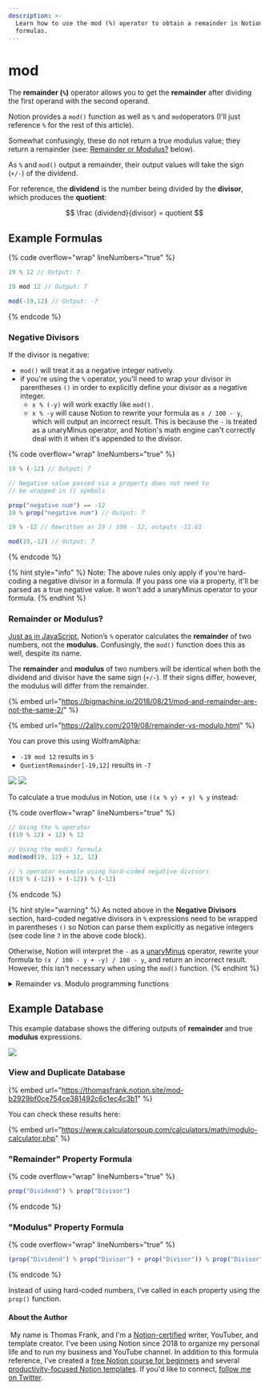 ```yaml
---
description: >-
  Learn how to use the mod (%) operator to obtain a remainder in Notion
  formulas.
---
```


# mod

The **remainder (`%`)** operator allows you to get the **remainder** after dividing the first operand with the second operand.

Notion provides a `mod()` function as well as `%` and `mod`operators (I'll just reference `%` for the rest of this article).&#x20;

Somewhat confusingly, these do not return a true modulus value; they return a remainder (see: [Remainder or Modulus?](mod.md#remainder-or-modulus) below).

As `%` and `mod()` output a remainder, their output values will take the sign (`+/-`) of the dividend.

For reference, the **dividend** is the number being divided by the **divisor**, which produces the **quotient**:

$$
\frac {dividend}{divisor} = quotient
$$

## Example Formulas

{% code overflow="wrap" lineNumbers="true" %}
```jsx
19 % 12 // Output: 7

19 mod 12 // Output: 7

mod(-19,12) // Output: -7
```
{% endcode %}

### Negative Divisors

If the divisor is negative:

* `mod()` will treat it as a negative integer natively.
* if you're using the `%` operator, you'll need to wrap your divisor in parentheses `()` in order to explicitly define your divisor as a negative integer.
  * `x % (-y)` will work exactly like `mod().`
  * `x % -y` will cause Notion to rewrite your formula as `x / 100 - y`, which will output an incorrect result. This is because the `-` is treated as a unaryMinus operator, and Notion's math engine can't correctly deal with it when it's appended to the divisor.

{% code overflow="wrap" lineNumbers="true" %}
```javascript
19 % (-12) // Output: 7

// Negative value passed via a property does not need to 
// be wrapped in () symbols

prop("negative num") == -12
19 % prop("negative num") // Output: 7

19 % -12 // Rewritten as 19 / 100 - 12, outputs -11.81

mod(19,-12) // Output: 7
```
{% endcode %}

{% hint style="info" %}
Note: The above rules only apply if you're hard-coding a negative divisor in a formula. If you pass one via a property, it'll be parsed as a true negative value. It won't add a unaryMinus operator to your formula.
{% endhint %}

### Remainder or Modulus?

[Just as in JavaScript](https://developer.mozilla.org/en-US/docs/Web/JavaScript/Reference/Operators/Remainder), Notion’s `%` operator calculates the **remainder** of two numbers, not the **modulus.** Confusingly, the `mod()` function does this as well, despite its name.

The **remainder** and **modulus** of two numbers will be identical when both the dividend and divisor have the same sign (`+/-`). If their signs differ, however, the modulus will differ from the remainder.

{% embed url="https://bigmachine.io/2018/08/21/mod-and-remainder-are-not-the-same-2/" %}

{% embed url="https://2ality.com/2019/08/remainder-vs-modulo.html" %}

You can prove this using WolframAlpha:

* `-19 mod 12` results in `5`
* `QuotientRemainder[-19,12]` results in `-7`

![](../../.gitbook/assets/wa1.png) ![](../../.gitbook/assets/wa2.png)

To calculate a true modulus in Notion, use `((x % y) + y) % y` instead:

{% code overflow="wrap" lineNumbers="true" %}
```jsx
// Using the % operator
((19 % 12) + 12) % 12

// Using the mod() formula
mod(mod(19, 12) + 12, 12)

// % operator example using hard-coded negative divisors
((19 % (-12)) + (-12)) % (-12)
```
{% endcode %}

{% hint style="warning" %}
As noted above in the **Negative Divisors** section, hard-coded negative divisors in `%` expressions need to be wrapped in parentheses `()` so Notion can parse them explicitly as negative integers (see code line `7` in the above code block).&#x20;

Otherwise, Notion will interpret the `-` as a [unaryMinus](unaryminus.md) operator, rewrite your formula to `(x / 100 - y + -y) / 100 - y`, and return an incorrect result. However, this isn't necessary when using the `mod()` function.
{% endhint %}

<details>

<summary>Remainder vs. Modulo programming functions</summary>

I recommend reading Dr. Axel Rauschmayer's [Remainder Operator vs. Modulo Operator](https://2ality.com/2019/08/remainder-vs-modulo.html) article to fully understand this, but here's a summary.

To find a **remainder**, the formula is:

$$remainder  = dividend - divisor * quotient$$

In JavaScript, the `%` operator accomplishes this using the following function:

{% code overflow="wrap" lineNumbers="true" %}
```javascript
// x == dividend, y == divisor
remainder = x - y * Math.trunc(x/y);
```
{% endcode %}

The [Math.trunc()](https://developer.mozilla.org/en-US/docs/Web/JavaScript/Reference/Global\_Objects/Math/trunc) function simply chops all of the decimals off of a number and returns only what was left of the decimal point. In more precise terms, it rounds a number towards zero, no matter how how the decimal point.

{% code overflow="wrap" lineNumbers="true" %}
```javascript
Math.trunc(2.9) == 2
Math.trunc(-2.9) == -2
```
{% endcode %}

To put it another way, Math.trunc() acts like [Math.floor()](https://developer.mozilla.org/en-US/docs/Web/JavaScript/Reference/Global\_Objects/Math/floor) when its argument is positive, and acts like [Math.ceil()](https://developer.mozilla.org/en-US/docs/Web/JavaScript/Reference/Global\_Objects/Math/ceil) when its argument is negative. For reference:

* `Math.ceil()` rounds towards positive infinity
* `Math.floor()` rounds towards negative infinity

_Note:_ The `trunc()` function doesn't exist in Notion's formula editor, but you can create it with: `(prop("Num") >= 0) ? floor(prop("Num")) : ceil(prop("Num"))`&#x20;

The formula for finding a **modulus** is the same, with one major difference: it uses the `floor()` function instead of `trunc()`.

{% code overflow="wrap" lineNumbers="true" %}
```javascript
// x == dividend, y == divisor
modulus == x - y * Math.floor(x/y);
```
{% endcode %}

When the dividend and divisor have the same sign, the results from both formulas will be the same.

But when they are opposite, these formulas return different results.

This happens because `trunc()` will always return an answer _one integer greater_ than `floor()` will when both have the same **negative** integer as their argument.

{% code overflow="wrap" lineNumbers="true" %}
```javascript
Math.trunc(-2.9) == -2
Math.floor(-2.9) == -3
```
{% endcode %}

The difference causes different results in the overall modulus/remainder functions.

For fun, here's how you could manually create remainder and modulus functions in Notion without using `mod()`. Note how complicated the remainder code is due to Notion's lack of a `trunc()` function!

{% code overflow="wrap" lineNumbers="true" %}
```javascript
// Remainder function
prop("Dividend") - prop("Divisor") * ((prop("Dividend") / prop("Divisor") >= 0) ? floor(prop("Dividend") / prop("Divisor")) : ceil(prop("Dividend") / prop("Divisor")))

// Modulus function
prop("Dividend") - prop("Divisor") * floor(prop("Dividend") / prop("Divisor"))
```
{% endcode %}

</details>

## Example Database

This example database shows the differing outputs of **remainder** and true **modulus** expressions.

![](<../../.gitbook/assets/Remainder vs Modulus.png>)

### View and Duplicate Database

{% embed url="https://thomasfrank.notion.site/mod-b2929bf0ce754ce381492c6c1ec4c3b1" %}

You can check these results here:

{% embed url="https://www.calculatorsoup.com/calculators/math/modulo-calculator.php" %}

### "Remainder" Property Formula

{% code overflow="wrap" lineNumbers="true" %}
```jsx
prop("Dividend") % prop("Divisor")
```
{% endcode %}

### "Modulus" Property Formula

{% code overflow="wrap" lineNumbers="true" %}
```jsx
(prop("Dividend") % prop("Divisor") + prop("Divisor")) % prop("Divisor")
```
{% endcode %}

Instead of using hard-coded numbers, I’ve called in each property using the `prop()` function.

#### About the Author

<img src="../../.gitbook/assets/Notion Fundamentals with Thomas Frank - Avatar 2021 compressed (1).png" alt="" data-size="line"> My name is Thomas Frank, and I'm a [Notion-certified](https://www.credly.com/badges/95fae13a-17bf-4b4a-a3d2-d58c8a3e6a2a/public\_url) writer, YouTuber, and template creator. I've been using Notion since 2018 to organize my personal life and to run my business and YouTube channel. In addition to this formula reference, I've created a [free Notion course for beginners](https://thomasjfrank.com/fundamentals/) and several [productivity-focused Notion templates](https://thomasjfrank.com/templates/). If you'd like to connect, [follow me on Twitter](https://twitter.com/TomFrankly).
